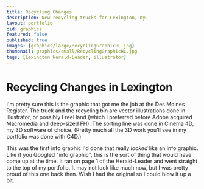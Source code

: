 ```yaml
---
title: Recycling Changes
description: New recycling trucks for Lexington, Ky.
layout: portfolio
cid: graphics
featured: false
published: true
images: [graphics/large/RecyclingGraphicHL.jpg]
thumbnail: graphics/small/RecyclingGraphicHL.jpg
tags: [Lexington Herald-Leader, illustrator]
---
```


# Recycling Changes in Lexington

I'm pretty sure this is the graphic that got me the job at the Des Moines Register. The truck and the recycling bin are vector illustrations done in Illustrator, or possibly FreeHand (which I preferred before Adobe acquired Macromedia and deep-sized FH). The sorting line was done in Cinema 4D, my 3D software of choice. (Pretty much all the 3D work you'll see in my portfolio was done with C4D.)

This was the first info graphic I'd done that really _looked_ like an info graphic. Like if you Googled "info graphic", this is the sort of thing that would have come up at the time. It ran on page 1 of the Herald-Leader and went straight to the top of my portfolio. It may not look like much now, but I was pretty proud of this one back then. Wish I had the original so I could blow it up a bit.
